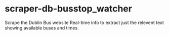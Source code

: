 # scraper-db-busstop_watcher
Scrape the Dublin Bus website Real-time info to extract just the relevent text showing available buses and times.
